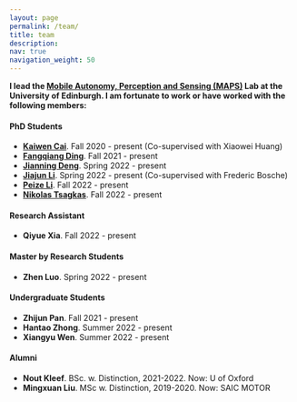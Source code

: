 ```yaml
---
layout: page
permalink: /team/
title: team
description: 
nav: true
navigation_weight: 50
---
```


**I lead the [Mobile Autonomy, Perception and Sensing (MAPS)](https://maps-lab.github.io/) Lab at the University of Edinburgh. I am fortunate to work or have worked with the following members:** 

<section>
  <h4>PhD Students</h4>
  <ul>
        <li>
            <a href="https://ramdrop.github.io/"  target="_blank"><strong>Kaiwen Cai</strong></a>. Fall 2020 - present (Co-supervised with Xiaowei Huang)
        </li>
        <li>
            <a href="https://toytiny.github.io/"  target="_blank"><strong>Fangqiang Ding</strong></a>. Fall 2021 - present
        </li>
        <li>
            <a href="https://djning.github.io/"  target="_blank"><strong>Jianning Deng</strong></a>. Spring 2022 - present
        </li>
        <li>
            <a href="https://uk.linkedin.com/in/jiajun-li-316037223"  target="_blank"><strong>Jiajun Li</strong></a>. Spring 2022 - present (Co-supervised with Frederic Bosche)
        </li>
        <li>
            <a href="https://https://peizeli.me/"  target="_blank"><strong>Peize Li</strong></a>. Fall 2022 - present
        </li>
        <li>
            <a href="https://tsagkas.github.io/"  target="_blank"><strong>Nikolas Tsagkas</strong></a>. Fall 2022 - present
        </li>
        
  </ul>
</section>

<section>
  <h4> Research Assistant </h4>
  <ul>
        <li>
            <strong>Qiyue Xia</strong>. Fall 2022 - present
        </li>
  </ul>
</section>

<section>
  <h4> Master by Research Students</h4>
  <ul>
        <li>
            <strong>Zhen Luo</strong>. Spring 2022 - present
        </li>
  </ul>
</section>

<section>
  <h4> Undergraduate Students </h4>
  <ul>
        <li>
            <strong>Zhijun Pan</strong>. Fall 2021 - present
        </li>
        <li>
            <strong>Hantao Zhong</strong>. Summer 2022 - present
        </li>
        <li>
            <strong>Xiangyu Wen</strong>. Summer 2022 - present
        </li>
  </ul>
</section>

<section>
  <h4>Alumni</h4>
  <ul>
        <!-- <li>
            <strong>Qiyue Xia(F)</strong>. MSc (Research) w. Distinction, 2021-2022. Now: U of Edinburgh
        </li> -->
        <li>
            <strong>Nout Kleef</strong>. BSc. w. Distinction, 2021-2022. Now: U of Oxford
        </li>
        <li>
            <strong>Mingxuan Liu</strong>. MSc w. Distinction, 2019-2020. Now: SAIC MOTOR
        </li>
  </ul>
</section>